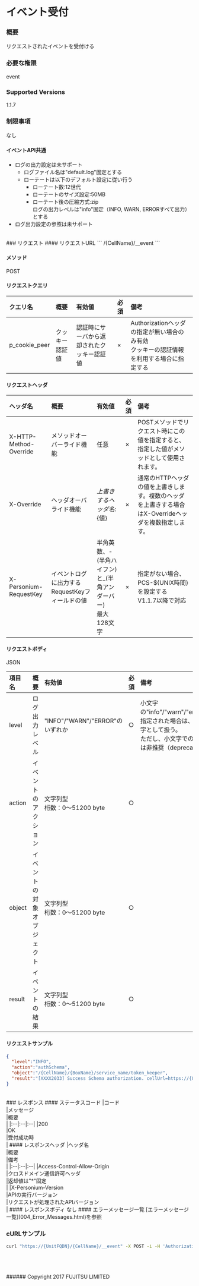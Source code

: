 # イベント受付
### 概要
リクエストされたイベントを受付ける
### 必要な権限
event
### Supported Versions
1.1.7
### 制限事項
なし

#### イベントAPI共通
* ログの出力設定は未サポート
  - ログファイル名は"default.log"固定とする
  - ローテートは以下のデフォルト設定に従い行う
    - ローテート数:12世代
    - ローテートのサイズ設定:50MB
    - ローテート後の圧縮方式:zip<br>ログの出力レベルは"info"固定（INFO, WARN, ERRORすべて出力）とする
* ログ出力設定の参照は未サポート

<br>
### リクエスト
#### リクエストURL
```
/{CellName}/__event
```

#### メソッド
POST
#### リクエストクエリ
|クエリ名<br>|概要<br>|有効値<br>|必須<br>|備考<br>|
|:--|:--|:--|:--|:--|
|p_cookie_peer<br>|クッキー認証値<br>|認証時にサーバから返却されたクッキー認証値<br>|×<br>|Authorizationヘッダの指定が無い場合のみ有効<br>クッキーの認証情報を利用する場合に指定する<br>|
#### リクエストヘッダ
|ヘッダ名<br>|概要<br>|有効値<br>|必須<br>|備考<br>|
|:--|:--|:--|:--|:--|
|X-HTTP-Method-Override<br>|メソッドオーバーライド機能<br>|任意<br>|×<br>|POSTメソッドでリクエスト時にこの値を指定すると、指定した値がメソッドとして使用されます。<br>|
|X-Override<br>|ヘッダオーバライド機能<br>|${上書きするヘッダ名}:${値}<br>|×<br>|通常のHTTPヘッダの値を上書きします。複数のヘッダを上書きする場合はX-Overrideヘッダを複数指定します。<br>|
|X-Personium-RequestKey<br>|イベントログに出力するRequestKeyフィールドの値<br>|半角英数、-(半角ハイフン)と_(半角アンダーバー)<br>最大128文字<br>|×<br>|指定がない場合、PCS-${UNIX時間}を設定する<br>V1.1.7以降で対応<br>|
#### リクエストボディ
JSON

|項目名<br>|概要<br>|有効値<br>|必須<br>|備考<br>|
|:--|:--|:--|:--|:--|
|level<br>|ログ出力レベル<br>|"INFO"/"WARN"/"ERROR"のいずれか<br>|○<br>|小文字の"info"/"warn"/"error"が指定された場合は、大文字として扱う。<br>ただし、小文字での指定は非推奨（deprecated）。<br>|
|action<br>|イベントのアクション<br>|文字列型<br>桁数：0&#65374;51200 byte<br>|○<br>|<br>|
|object<br>|イベントの対象オブジェクト<br>|文字列型<br>桁数：0&#65374;51200 byte<br>|○<br>|<br>|
|result<br>|イベントの結果<br>|文字列型<br>桁数：0&#65374;51200 byte<br>|○<br>|<br>|
#### リクエストサンプル
```JSON
{
  "level":"INFO",
  "action":"authSchema",
  "object":"/{CellName}/{BoxName}/service_name/token_keeper",
  "result":"[XXXX2033] Success Schema authorization. cellUrl=https://{UnitFQDN}/keeper-d4a57bb26eae481486b07d06487051d1/"
}
```

<br>
### レスポンス
#### ステータスコード
|コード<br>|メッセージ<br>|概要<br>|
|:--|:--|:--|
|200<br>|OK<br>|受付成功時<br>|
#### レスポンスヘッダ
|ヘッダ名<br>|概要<br>|備考<br>|
|:--|:--|:--|
|Access-Control-Allow-Origin<br>|クロスドメイン通信許可ヘッダ<br>|返却値は"*"固定<br>|
|X-Personium-Version<br>|APIの実行バージョン<br>|リクエストが処理されたAPIバージョン<br>|
#### レスポンスボディ
なし
#### エラーメッセージ一覧
[エラーメッセージ一覧](004_Error_Messages.html)を参照

### cURLサンプル
```sh
curl "https://{UnitFQDN}/{CellName}/__event" -X POST -i -H 'Authorization: Bearer {AccessToken}' -H 'Accept: application/json' -d '{"level":"INFO", "action":"authSchema", "object":"/{CellName}/{BoxName}/service_name/token_keeper", "result":"[XXXX2033] Success Schema authorization. cellUrl=https://{UnitFQDN}/keeper-d4a57bb26eae481486b07d06487051d1/"}'
```
<br>
<br>
<br>
###### Copyright 2017    FUJITSU LIMITED
